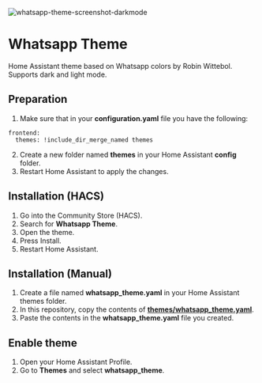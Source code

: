 ![whatsapp-theme-screenshot-darkmode](https://user-images.githubusercontent.com/27996405/156218537-c1f58489-7d0e-4c97-8d88-4689b8b404a2.png)

# Whatsapp Theme

Home Assistant theme based on Whatsapp colors by Robin Wittebol.
Supports dark and light mode.

## Preparation

1. Make sure that in your **configuration.yaml** file you have the following:

```
frontend:
  themes: !include_dir_merge_named themes
```

2. Create a new folder named **themes** in your Home Assistant **config** folder.
3. Restart Home Assistant to apply the changes.

## Installation (HACS)

1. Go into the Community Store (HACS).
2. Search for **Whatsapp Theme**.
3. Open the theme.
4. Press Install.
5. Restart Home Assistant.

## Installation (Manual)

1. Create a file named **whatsapp_theme.yaml** in your Home Assistant themes folder.
2. In this repository, copy the contents of **[themes/whatsapp_theme.yaml](https://github.com/robinwittebol/whatsapp-theme/blob/main/themes/whatsapp_theme.yaml)**.
3. Paste the contents in the **whatsapp_theme.yaml** file you created.

## Enable theme

1. Open your Home Assistant Profile.
2. Go to **Themes** and select **whatsapp_theme**.
